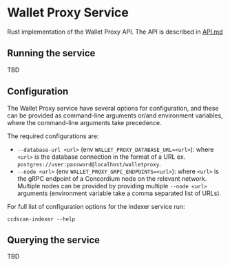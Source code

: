 # Wallet Proxy Service

Rust implementation of the Wallet Proxy API. The API is described
in [API.md](API.md)

## Running the service

TBD

## Configuration

The Wallet Proxy service have several options for configuration, and these can be provided as command-line arguments or/and environment variables, where the command-line arguments take precedence.

The required configurations are:

- `--database-url <url>` (env `WALLET_PROXY_DATABASE_URL=<url>`): where `<url>` is the database connection in the format of a URL ex. `postgres://user:password@localhost/walletproxy`.
- `--node <url>` (env `WALLET_PROXY_GRPC_ENDPOINTS=<url>`): where `<url>` is the gRPC endpoint of a Concordium node on the relevant network.
  Multiple nodes can be provided by providing multiple `--node <url>` arguments (environment variable take a comma separated list of URLs).

For full list of configuration options for the indexer service run:

```
ccdscan-indexer --help
```


## Querying the service

TBD